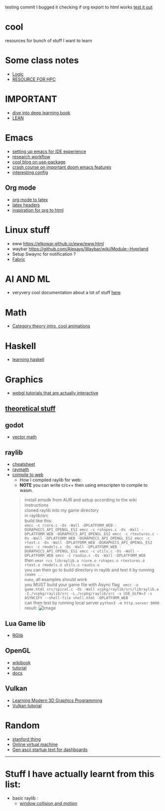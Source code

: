 testing commit I bugged it
checking if org export to html works
[test it out](https://html-preview.github.io/?url=https://github.com/Haize-uwu/cool/blob/main/testinglinks.html)
# cool
resources for bunch of stuff I want to learn
# Some class notes
- [Logic](/Class_notes/index.html)
- [RESOURCE FOR HPC](https://hpc.raum-brothers.eu/index.html)
# IMPORTANT
- [dive into deep learning book](https://www.d2l.ai/)
- [LEAN](https://leanprover-community.github.io/learn.html)
# Emacs
- [setting up emacs for IDE experience](https://github.com/rememberYou/.emacs.d/blob/master/config.org#cmake)
- [research workflow](https://emacsconf.org/2021/talks/research/)
- [cool blog on use-package](https://ianyepan.github.io/posts/setting-up-use-package/)
- [crash course on important doom emacs features](https://www.aquabeam.me/tech/doom_emacs_intro/)
- [interesting config](https://babkock.github.io/configs/doom.html)

## Org mode
- [org mode to latex](https://youtu.be/0qHloGTT8XE?si=EL371C1gFZQMDWmD)
- [latex headers](https://jakebox.github.io/youtube/org_latex_video.html)
- [inspiration for org to html](https://sandyuraz.com/blogs/orgmode-css/)

# Linux stuff
- eww https://elkowar.github.io/eww/eww.html
- waybar https://github.com/Alexays/Waybar/wiki/Module:-Hyprland
- Setup Swaync for notification ?
- [Fabric](https://wiki.ffpy.org/introduction.html)
# AI AND ML
- veryvery cool documentation about a lot of stuff [here](https://willjhliang.github.io/notes/Machine-Learning/PGM/%F0%9F%9A%A8-Bayesian-Network)

# Math 
- [Category theory intro, cool animations](https://toposinstitute.github.io/RelationalThinking-Book/cover.html)

# Haskell
- [learning haskell](https://www.cis.upenn.edu/~cis1940/spring13/lectures.html)
# Graphics
- [webgl tutorials that are actually interactive](https://webglfundamentals.org/)
## [theoretical stuff](https://www.scratchapixel.com/index.html)
## godot
- [vector math](https://docs.godotengine.org/en/stable/tutorials/math/vector_math.html#doc-vector-math)


## raylib
- [cheatsheet](https://www.raylib.com/cheatsheet/raylib_cheatsheet_v5.0.pdf)
- [raymath](https://www.raylib.com/cheatsheet/raymath_cheatsheet.html)
- [compile to web](https://github-wiki-see.page/m/raysan5/raylib/wiki/Working-for-Web-(HTML5))
   - How I compiled raylib for web:
   - **NOTE** you can write c/c++ then using emscripten to compile to wasm.
   > install emsdk from AUR and setup according to the wiki instructions <br/>
   > cloned raylib into my game directory <br/>
   > in raylib/src <br/>
   > build like this: <br/> ```emcc -c rcore.c -Os -Wall -DPLATFORM_WEB -DGRAPHICS_API_OPENGL_ES2
  emcc -c rshapes.c -Os -Wall -DPLATFORM_WEB -DGRAPHICS_API_OPENGL_ES2
  emcc -c rtextures.c -Os -Wall -DPLATFORM_WEB -DGRAPHICS_API_OPENGL_ES2
  emcc -c rtext.c -Os -Wall -DPLATFORM_WEB -DGRAPHICS_API_OPENGL_ES2
  emcc -c rmodels.c -Os -Wall -DPLATFORM_WEB -DGRAPHICS_API_OPENGL_ES2
  emcc -c utils.c -Os -Wall -DPLATFORM_WEB
  emcc -c raudio.c -Os -Wall -DPLATFORM_WEB```<br/>
   > then `emar rcs libraylib.a rcore.o rshapes.o rtextures.o rtext.o rmodels.o utils.o raudio.o`<br/>
   > you can then go to build directory in raylib and test it by running `cmake ..` <br/>
   > `make`, all examples should work<br/>
   > you MUST build your game file with Async flag ``` emcc -o game.html src/spiral.c -Os -Wall vcpkg/raylib/src/libraylib.a -I./vcpkg/raylib/src -L./vcpkg/raylib/src -s USE_GLFW=3 -s ASYNCIFY --shell-file shell.html -DPLATFORM_WEB```<br/>
   > can then test by running local server `python3 -m http.server 8000`<br/>
   > result: ![image](https://github.com/Haize-uwu/cool/assets/84086558/e9ecd863-d8e2-4b2e-98cd-cdf31003942f)
## Lua Game lib
- [RGlib](https://docs.retrogadgets.game/libs/01-rg_game.html)
## OpenGL
- [wikibook](https://en.wikibooks.org/wiki/OpenGL_Programming/Modern_OpenGL_Introduction)
- [tutorial](https://learnopengl.com/Getting-started/Hello-Triangle)
- [docs](https://www.khronos.org/opengl/wiki/)
## Vulkan
- [Learning Modern 3D Graphics Programming](https://paroj.github.io/gltut/)
- [Vulkan tutorial](https://docs.vulkan.org/tutorial/latest/00_Introduction.html)

# Random
- [stanford thing](https://dawn.cs.stanford.edu/)
- [Online virtual machine](https://bellard.org//jslinux/)
- [Gen ascii startup text for dashboards](https://patorjk.com/software/taag/#p=display&v=0&f=Slant&t=NEOVIM)
  


---
# Stuff I have actually learnt from this list:
- basic raylib :
  - [window collision and motion](https://imgur.com/a/ztGYED1)
